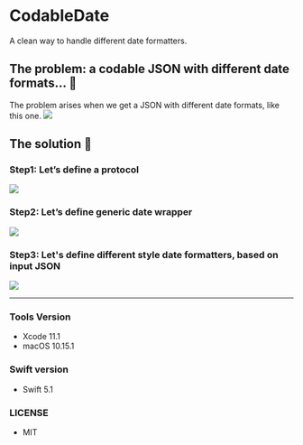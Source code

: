 # CodableDate
A clean way to handle different date formatters.

## The problem: a codable JSON with different date formats... 🤔
The problem arises when we get a JSON with different date formats, like this one.
![](https://user-images.githubusercontent.com/5364500/69673603-f898e880-109a-11ea-9639-458907137958.png)

## The solution 🚀

### Step1: Let’s define a protocol
![](https://user-images.githubusercontent.com/5364500/69673758-5d544300-109b-11ea-80b0-c1c631a00dba.png)

### Step2: Let’s define generic date wrapper
![](https://user-images.githubusercontent.com/5364500/69674068-03a04880-109c-11ea-92d5-fac15e5bb164.png)

### Step3: Let's define different style date formatters, based on input JSON
![](https://user-images.githubusercontent.com/5364500/69674287-71e50b00-109c-11ea-9a07-06ad8f96c02b.png)

---
### Tools Version
- Xcode 11.1
- macOS 10.15.1

### Swift version
* Swift 5.1

### LICENSE
* MIT
